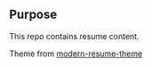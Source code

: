 ## Purpose

This repo contains resume content.

Theme from [modern-resume-theme](https://github.com/sproogen/modern-resume-theme)

